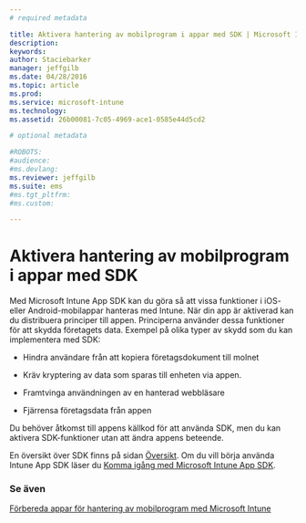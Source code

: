 ```yaml
---
# required metadata

title: Aktivera hantering av mobilprogram i appar med SDK | Microsoft Intune
description:
keywords:
author: Staciebarker
manager: jeffgilb
ms.date: 04/28/2016
ms.topic: article
ms.prod:
ms.service: microsoft-intune
ms.technology:
ms.assetid: 26b00081-7c05-4969-ace1-0585e44d5cd2

# optional metadata

#ROBOTS:
#audience:
#ms.devlang:
ms.reviewer: jeffgilb
ms.suite: ems
#ms.tgt_pltfrm:
#ms.custom:

---
```


# Aktivera hantering av mobilprogram i appar med SDK
Med Microsoft Intune App SDK kan du göra så att vissa funktioner i iOS- eller Android-mobilappar hanteras med Intune. När din app är aktiverad kan du distribuera principer till appen. Principerna använder dessa funktioner för att skydda företagets data. Exempel på olika typer av skydd som du kan implementera med SDK:

-   Hindra användare från att kopiera företagsdokument till molnet

-   Kräv kryptering av data som sparas till enheten via appen.

-   Framtvinga användningen av en hanterad webbläsare

-   Fjärrensa företagsdata från appen

Du behöver åtkomst till appens källkod för att använda SDK, men du kan aktivera SDK-funktioner utan att ändra appens beteende.

En översikt över SDK finns på sidan [Översikt](https://msdn.microsoft.com/en-us/library/mt627767.aspx). Om du vill börja använda Intune App SDK läser du [Komma igång med Microsoft Intune App SDK](https://msdn.microsoft.com/library/mt627766.aspx).

### Se även
[Förbereda appar för hantering av mobilprogram med Microsoft Intune](decide-how-to-prepare-apps-for-mobile-application-management-with-microsoft-intune.md)



<!--HONumber=May16_HO1-->


